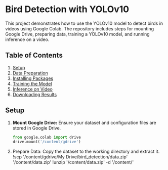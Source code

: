 # Bird Detection with YOLOv10

This project demonstrates how to use the YOLOv10 model to detect birds in videos using Google Colab. The repository includes steps for mounting Google Drive, preparing data, training a YOLOv10 model, and running inference on a video.


## Table of Contents
1. [Setup](#setup)
2. [Data Preparation](#data-preparation)
3. [Installing Packages](#installing-packages)
4. [Training the Model](#training-the-model)
5. [Inference on Video](#inference-on-video)
6. [Downloading Results](#downloading-results)

## Setup

1. **Mount Google Drive:**
   Ensure your dataset and configuration files are stored in Google Drive.

   ```python
   from google.colab import drive
   drive.mount('/content/gdrive')

  2. Prepare Data: Copy the dataset to the working directory and extract it.
    !scp '/content/gdrive/My Drive/bird_detection/data.zip' '/content/data.zip'
    !unzip '/content/data.zip' -d '/content/'
